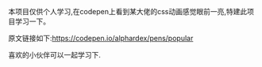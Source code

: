本项目仅供个人学习,在codepen上看到某大佬的css动画感觉眼前一亮,特建此项目学习一下。



原文链接如下:https://codepen.io/alphardex/pens/popular


喜欢的小伙伴可以一起学习下.
